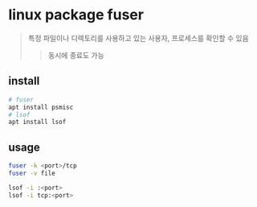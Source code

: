 # linux package fuser

> 특정 파일이나 디렉토리를 사용하고 있는 사용자, 프로세스를 확인할 수 있음
>
> > 동시에 종료도 가능

## install

```sh
# fuser
apt install psmisc
# lsof
apt install lsof
```

## usage

```sh
fuser -k <port>/tcp
fuser -v file

lsof -i :<port>
lsof -i tcp:<port>
```
